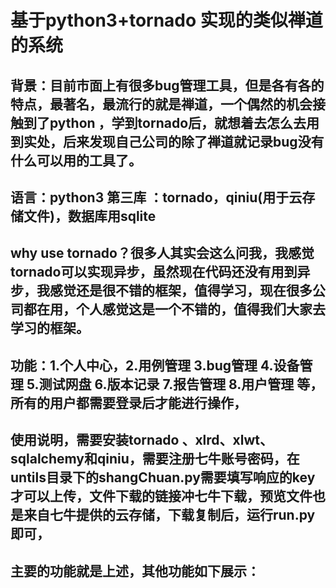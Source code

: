 # 基于python3+tornado 实现的类似禅道的系统
##  背景：目前市面上有很多bug管理工具，但是各有各的特点，最著名，最流行的就是禅道，一个偶然的机会接触到了python  ，学到tornado后，就想着去怎么去用到实处，后来发现自己公司的除了禅道就记录bug没有什么可以用的工具了。
## 语言：python3 第三库 ：tornado，qiniu(用于云存储文件)，数据库用sqlite
##  why  use tornado？很多人其实会这么问我，我感觉tornado可以实现异步，虽然现在代码还没有用到异步，我感觉还是很不错的框架，值得学习，现在很多公司都在用，个人感觉这是一个不错的，值得我们大家去学习的框架。
## 功能：1.个人中心，2.用例管理 3.bug管理 4.设备管理 5.测试网盘 6.版本记录 7.报告管理 8.用户管理 等，所有的用户都需要登录后才能进行操作，
##  使用说明，需要安装tornado 、xlrd、xlwt、sqlalchemy和qiniu，需要注册七牛账号密码，在untils目录下的shangChuan.py需要填写响应的key才可以上传，文件下载的链接冲七牛下载，预览文件也是来自七牛提供的云存储，下载复制后，运行run.py 即可，
## 主要的功能就是上述，其他功能如下展示：



